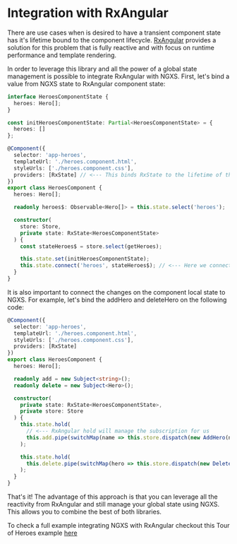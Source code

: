 # Integration with RxAngular

There are use cases when is desired to have a transient component state has it's lifetime bound to the component lifecycle.
[RxAngular](https://github.com/rx-angular/rx-angular) provides a solution for this problem that is fully reactive and with focus on runtime performance and template rendering.

In order to leverage this library and all the power of a global state management is possible to integrate RxAngular with NGXS.
First, let's bind a value from NGXS state to RxAngular component state:

```ts
interface HeroesComponentState {
  heroes: Hero[];
}

const initHeroesComponentState: Partial<HeroesComponentState> = {
  heroes: []
};

@Component({
  selector: 'app-heroes',
  templateUrl: './heroes.component.html',
  styleUrls: ['./heroes.component.css'],
  providers: [RxState] // <--- This binds RxState to the lifetime of the component
})
export class HeroesComponent {
  heroes: Hero[];

  readonly heroes$: Observable<Hero[]> = this.state.select('heroes');

  constructor(
    store: Store,
    private state: RxState<HeroesComponentState>
  ) {
    const stateHeroes$ = store.select(getHeroes);

    this.state.set(initHeroesComponentState);
    this.state.connect('heroes', stateHeroes$); // <--- Here we connect NGXS with RxAngular
  }
}
```

It is also important to connect the changes on the component local state to NGXS.
For example, let's bind the addHero and deleteHero on the following code:

```ts
@Component({
  selector: 'app-heroes',
  templateUrl: './heroes.component.html',
  styleUrls: ['./heroes.component.css'],
  providers: [RxState]
})
export class HeroesComponent {
  heroes: Hero[];

  readonly add = new Subject<string>();
  readonly delete = new Subject<Hero>();

  constructor(
    private state: RxState<HeroesComponentState>,
    private store: Store
  ) {
    this.state.hold(
      // <--- RxAngular hold will manage the subscription for us
      this.add.pipe(switchMap(name => this.store.dispatch(new AddHero(name)))) // <--- dispatch action to NGXS
    );

    this.state.hold(
      this.delete.pipe(switchMap(hero => this.store.dispatch(new DeleteHero(hero))))
    );
  }
}
```

That's it! The advantage of this approach is that you can leverage all the reactivity from RxAngular and still manage your global state using NGXS.
This allows you to combine the best of both libraries.

To check a full example integrating NGXS with RxAngular checkout this Tour of Heroes example [here](https://github.com/rx-angular/rx-angular/tree/master/apps/tour-of-heroes-ngxs)
